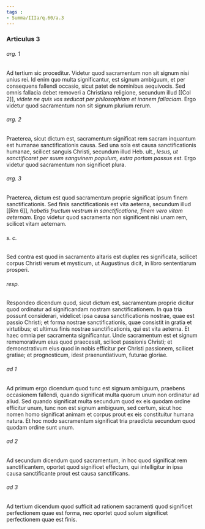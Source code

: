 ```yaml
---
tags : 
- Summa/IIIa/q.60/a.3
---
```


### Articulus 3

###### arg. 1
Ad tertium sic proceditur. Videtur quod sacramentum non sit signum nisi unius rei. Id enim quo multa significantur, est signum ambiguum, et per consequens fallendi occasio, sicut patet de nominibus aequivocis. Sed omnis fallacia debet removeri a Christiana religione, secundum illud [[Col 2]], *videte ne quis vos seducat per philosophiam et inanem fallaciam*. Ergo videtur quod sacramentum non sit signum plurium rerum.

###### arg. 2
Praeterea, sicut dictum est, sacramentum significat rem sacram inquantum est humanae sanctificationis causa. Sed una sola est causa sanctificationis humanae, scilicet sanguis Christi, secundum illud Heb. ult., *Iesus, ut sanctificaret per suum sanguinem populum, extra portam passus est*. Ergo videtur quod sacramentum non significet plura.

###### arg. 3
Praeterea, dictum est quod sacramentum proprie significat ipsum finem sanctificationis. Sed finis sanctificationis est vita aeterna, secundum illud [[Rm 6]], *habetis fructum vestrum in sanctificatione, finem vero vitam aeternam*. Ergo videtur quod sacramenta non significent nisi unam rem, scilicet vitam aeternam.

###### s. c.
Sed contra est quod in sacramento altaris est duplex res significata, scilicet corpus Christi verum et mysticum, ut Augustinus dicit, in libro sententiarum prosperi.

###### resp.
Respondeo dicendum quod, sicut dictum est, sacramentum proprie dicitur quod ordinatur ad significandam nostram sanctificationem. In qua tria possunt considerari, videlicet ipsa causa sanctificationis nostrae, quae est passio Christi; et forma nostrae sanctificationis, quae consistit in gratia et virtutibus; et ultimus finis nostrae sanctificationis, qui est vita aeterna. Et haec omnia per sacramenta significantur. Unde sacramentum est et signum rememorativum eius quod praecessit, scilicet passionis Christi; et demonstrativum eius quod in nobis efficitur per Christi passionem, scilicet gratiae; et prognosticum, idest praenuntiativum, futurae gloriae.

###### ad 1
Ad primum ergo dicendum quod tunc est signum ambiguum, praebens occasionem fallendi, quando significat multa quorum unum non ordinatur ad aliud. Sed quando significat multa secundum quod ex eis quodam ordine efficitur unum, tunc non est signum ambiguum, sed certum, sicut hoc nomen homo significat animam et corpus prout ex eis constituitur humana natura. Et hoc modo sacramentum significat tria praedicta secundum quod quodam ordine sunt unum.

###### ad 2
Ad secundum dicendum quod sacramentum, in hoc quod significat rem sanctificantem, oportet quod significet effectum, qui intelligitur in ipsa causa sanctificante prout est causa sanctificans.

###### ad 3
Ad tertium dicendum quod sufficit ad rationem sacramenti quod significet perfectionem quae est forma, nec oportet quod solum significet perfectionem quae est finis.

